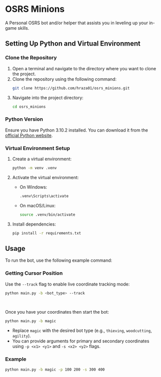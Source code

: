 # OSRS Minions

A Personal OSRS bot and/or helper that assists you in leveling up your in-game skills.

## Setting Up Python and Virtual Environment

### Clone the Repository

1. Open a terminal and navigate to the directory where you want to clone the project.
2. Clone the repository using the following command:
   ```bash
   git clone https://github.com/hraza01/osrs_minions.git
   ```
3. Navigate into the project directory:
   ```bash
   cd osrs_minions
   ```

### Python Version

Ensure you have Python 3.10.2 installed. You can download it from the [official Python website](https://www.python.org/downloads/).

### Virtual Environment Setup

1. Create a virtual environment:
   ```bash
   python -m venv .venv
   ```
2. Activate the virtual environment:

   - On Windows:
     ```bash
     .venv\Scripts\activate
     ```
   - On macOS/Linux:
     ```bash
     source .venv/bin/activate
     ```

3. Install dependencies:
   ```bash
   pip install -r requirements.txt
   ```

## Usage

To run the bot, use the following example command:

### Getting Cursor Position

Use the `--track` flag to enable live coordinate tracking mode:

```bash
python main.py -b <bot_type> --track
```

<br/>

Once you have your coordinates then start the bot:

```bash
python main.py -b magic
```

- Replace `magic` with the desired bot type (e.g., `thieving`, `woodcutting`, `agility`).
- You can provide arguments for primary and secondary coordinates using `-p <x1> <y1>` and `-s <x2> <y2>` flags.

### Example

```bash
python main.py -b magic -p 100 200 -s 300 400
```
